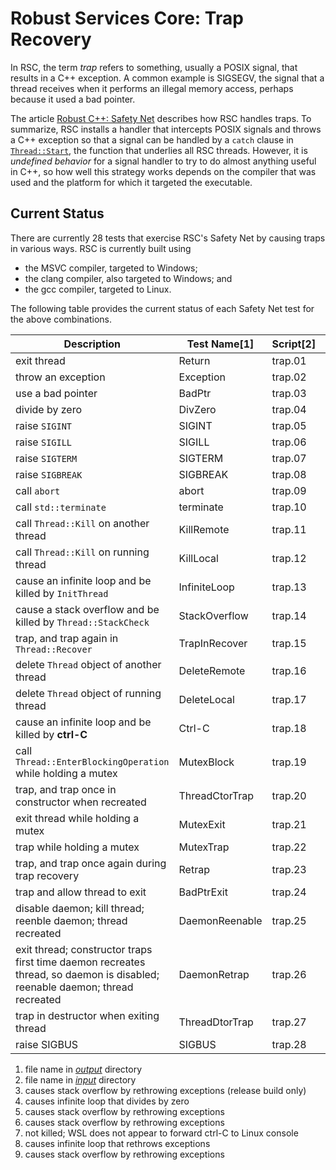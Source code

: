 # Robust Services Core: Trap Recovery

In RSC, the term _trap_ refers to something, usually a POSIX signal, that
results in a C++ exception. A common example is SIGSEGV, the signal that a
thread receives when it performs an illegal memory access, perhaps because
it used a bad pointer.

The article
[Robust C++: Safety Net](https://www.codeproject.com/Articles/5165710/Robust-Cplusplus-Safety-Net)
describes how RSC handles traps. To summarize, RSC installs a handler that
intercepts POSIX signals and throws a C++ exception so that a signal can be
handled by a `catch` clause in [`Thread::Start`](/src/nb/Thread.cpp), the
function that underlies all RSC threads. However, it is _undefined behavior_
for a signal handler to try to do almost anything useful in C++, so how well
this strategy works depends on the compiler that was used and the platform
for which it targeted the executable.

## Current Status

There are currently 28 tests that exercise RSC's Safety Net by causing traps
in various ways. RSC is currently built using

- the MSVC compiler, targeted to Windows;
- the clang compiler, also targeted to Windows; and
- the gcc compiler, targeted to Linux.

The following table provides the current status of each Safety Net test for
the above combinations.

Description | Test Name[1] | Script[2] | MSVC/Windows | clang/Windows | gcc/Linux
----------- | ------------ | --------- | ------------ | ------------- | ---------
exit thread | Return | trap.01 | pass | pass | pass
throw an exception | Exception | trap.02 | pass | pass | pass
use a bad pointer | BadPtr | trap.03 | pass | pass | pass
divide by zero | DivZero | trap.04 | pass | **fail[4]** | pass
raise `SIGINT` | SIGINT | trap.05 | pass | pass | pass
raise `SIGILL` | SIGILL | trap.06 | pass | pass | pass
raise `SIGTERM` | SIGTERM | trap.07 | pass | pass | pass
raise `SIGBREAK` | SIGBREAK | trap.08 | pass | pass | n/a
call `abort` | abort | trap.09 | pass | pass | pass
call `std::terminate` | terminate | trap.10 | **fail[3]** | pass | **fail[6]**
call `Thread::Kill` on another thread | KillRemote | trap.11 | pass | pass | pass
call `Thread::Kill` on running thread | KillLocal | trap.12 | pass | pass | pass
cause an infinite loop and be killed by `InitThread` | InfiniteLoop | trap.13 | pass | pass | pass
cause a stack overflow and be killed by `Thread::StackCheck` | StackOverflow | trap.14 | pass | pass | pass
trap, and trap again in `Thread::Recover` | TrapInRecover | trap.15 | pass | pass | pass
delete `Thread` object of another thread | DeleteRemote | trap.16 | pass | pass | pass
delete `Thread` object of running thread | DeleteLocal | trap.17 | pass | pass | pass
cause an infinite loop and be killed by **ctrl-C** | Ctrl-C  | trap.18 | pass | pass | **fail[7]**
call `Thread::EnterBlockingOperation` while holding a mutex | MutexBlock | trap.19 | pass | pass | pass
trap, and trap once in constructor when recreated | ThreadCtorTrap | trap.20 | pass | pass | pass
exit thread while holding a mutex | MutexExit | trap.21 | pass | pass | pass
trap while holding a mutex | MutexTrap | trap.22 | pass | pass | pass
trap, and trap once again during trap recovery | Retrap | trap.23 | pass | pass | **fail[8]**
trap and allow thread to exit | BadPtrExit | trap.24 | pass | pass | pass
disable daemon; kill thread; reenble daemon; thread recreated | DaemonReenable | trap.25 | pass | pass | pass
exit thread; constructor traps first time daemon recreates thread, so daemon is disabled; reenable daemon; thread recreated | DaemonRetrap | trap.26 | pass | pass | pass
trap in destructor when exiting thread | ThreadDtorTrap | trap.27 | pass | **fail[5]** | **fail[9]**
raise SIGBUS | SIGBUS | trap.28 | n/a | n/a | pass

  1. file name in [_output_](/output) directory
  1. file name in [_input_](/input) directory
  1. causes stack overflow by rethrowing exceptions (release build only)
  1. causes infinite loop that divides by zero
  1. causes stack overflow by rethrowing exceptions
  1. causes stack overflow by rethrowing exceptions
  1. not killed; WSL does not appear to forward ctrl-C to Linux console
  1. causes infinite loop that rethrows exceptions
  1. causes stack overflow by rethrowing exceptions
